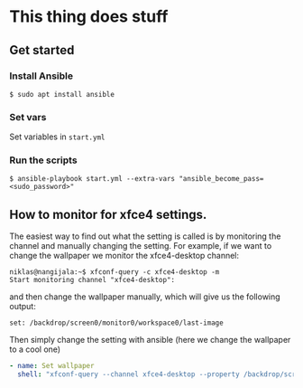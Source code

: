 # This thing does stuff

## Get started

### Install Ansible
```console
$ sudo apt install ansible
```

### Set vars
Set variables in  ```start.yml```

### Run the scripts
```console
$ ansible-playbook start.yml --extra-vars "ansible_become_pass=<sudo_password>"
```

## How to monitor for xfce4 settings.
The easiest way to find out what the setting is called is by monitoring the channel and manually changing the setting. For example, if we want to change the wallpaper we monitor the xfce4-desktop channel:

```console
niklas@nangijala:~$ xfconf-query -c xfce4-desktop -m
Start monitoring channel "xfce4-desktop":
```
 and then change the wallpaper manually, which will give us the following output:
 ```console
set: /backdrop/screen0/monitor0/workspace0/last-image
```

Then simply change the setting with ansible (here we change the wallpaper to a cool one)
```yaml
- name: Set wallpaper
  shell: "xfconf-query --channel xfce4-desktop --property /backdrop/screen0/monitor0/workspace0/last-image --set /home/{{user}}/Pictures/wallpaper/wallpaper.jpg"
```
